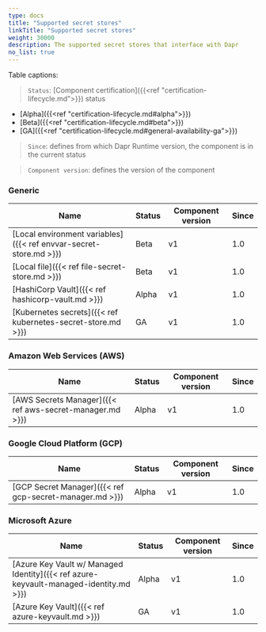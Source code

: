 ```yaml
---
type: docs
title: "Supported secret stores"
linkTitle: "Supported secret stores"
weight: 30000
description: The supported secret stores that interface with Dapr
no_list: true
---
```


Table captions:

> `Status`: [Component certification]({{<ref "certification-lifecycle.md">}}) status
  - [Alpha]({{<ref "certification-lifecycle.md#alpha">}})
  - [Beta]({{<ref "certification-lifecycle.md#beta">}})
  - [GA]({{<ref "certification-lifecycle.md#general-availability-ga">}})
> `Since`: defines from which Dapr Runtime version, the component is in the current status

> `Component version`: defines the version of the component

### Generic

| Name                                                              | Status                       | Component version | Since |
|-------------------------------------------------------------------|------------------------------| ---------------- |-- |
| [Local environment variables]({{< ref envvar-secret-store.md >}}) | Beta   | v1 | 1.0 |
| [Local file]({{< ref file-secret-store.md >}})                    | Beta   | v1 | 1.0 |
| [HashiCorp Vault]({{< ref hashicorp-vault.md >}})                 | Alpha                        | v1 | 1.0 |
| [Kubernetes secrets]({{< ref kubernetes-secret-store.md >}})      | GA                        | v1 | 1.0 |

### Amazon Web Services (AWS)

| Name                                                     | Status | Component version | Since |
|----------------------------------------------------------|--------| -------------------| ---- |
| [AWS Secrets Manager]({{< ref aws-secret-manager.md >}}) | Alpha  | v1 | 1.0 |

### Google Cloud Platform (GCP)

| Name                                                     | Status | Component version | Since |
|----------------------------------------------------------|--------| ---- | ------------|
| [GCP Secret Manager]({{< ref gcp-secret-manager.md >}})  | Alpha  | v1 | 1.0 |

### Microsoft Azure

| Name                                                                                  | Status | Component version | Since |
|---------------------------------------------------------------------------------------|--------| ---- |--------------| 
| [Azure Key Vault w/ Managed Identity]({{< ref azure-keyvault-managed-identity.md >}}) | Alpha  | v1 | 1.0 |
| [Azure Key Vault]({{< ref azure-keyvault.md >}})                                      | GA  | v1 | 1.0 |
